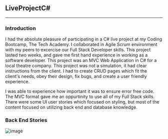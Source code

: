 <h2>LiveProjectC#</h2>
<hr>
<h3>Introduction</h3>

<p>
  I had the absolute pleasure of participating in a C# live project at my Coding Bootcamp, The Tech Academy. I collaborated in Agile Scrum environment with
  my peers to excercise our Full Stack Developer skills. This project lasted two weeks, and gave me first hand experience in working as a software developer. 
  This project was an MVC Web Application in C# for a local theatre company. This project was not a simulation, it had clear instructions from the client. 
  I had to create CRUD pages which fit the client's needs, obey their design, fix bugs, and create a user friendly experience. 
  
  I was able to experience how important it was to ensure error free code. The MVC format gave me an oppurtinity to use all of my Full Stack skills. There were some UI user stories which focused on styling, but most of the content focused on utilizing back end and database knowledge.
</p>

<h3>Back End Stories</h3>

![image](https://user-images.githubusercontent.com/81657792/175747787-be3b8e69-8a76-4d7d-bc3a-a9a807f344a6.png)
